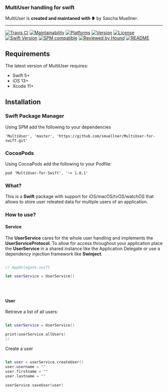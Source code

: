 ### MultiUser handling for swift

MultiUser is **created and maintaned with ❥** by Sascha Muellner.

---

[![Travis CI](https://travis-ci.org/smuellner/MultiUser-for-swift.svg?branch=master)](https://travis-ci.org/smuellner/MultiUser-for-swift)
[![Maintainability](https://api.codeclimate.com/v1/badges/960d3ef98a6e144689c5/maintainability)](https://codeclimate.com/github/smuellner/MultiUser-for-swift/maintainability)
[![Platforms](https://img.shields.io/badge/platform-iOS%20%7C%20macOS%20%7C%20tvOS%20%7C%20watchOS%20%7C%20Linux-lightgrey.svg)](https://smuellner.github.io/MultiUser-for-swift)
[![Version](https://img.shields.io/cocoapods/v/MultiUser-for-swift.svg?style=flat)](https://github.com/smuellner/MultiUser-for-swift/releases/latest)
[![License](https://img.shields.io/cocoapods/l/MultiUser-for-swift-for-swift.svg?style=flat)](http://cocoapods.org/pods/MultiUser-for-swift)
[![Swift Version](https://img.shields.io/badge/swift-5.1-orange.svg?style=flat)](https://developer.apple.com/swift)
[![SPM compatible](https://img.shields.io/badge/SPM-compatible-orange.svg?style=flat)](https://github.com/apple/swift-package-manager)
[![Reviewed by Hound](https://img.shields.io/badge/Reviewed_by-Hound-8E64B0.svg)](https://houndci.com)
[![README](https://img.shields.io/badge/-README-lightgrey)](https://smuellner.github.io/MultiUser-for-Swift)


## Requirements

The latest version of MultiUser requires:

- Swift 5+
- iOS 13+
- Xcode 11+

## Installation

### Swift Package Manager
Using SPM add the following to your dependencies

``` 'MultiUser', 'master', 'https://github.com/smuellner/MultiUser-for-swift.git' ```

### CocoaPods
Using CocoaPods add the following to your Podfile:

```pod 'MultiUser-for-Swift', '~> 1.0.1'```

### What?
This is a **Swift** package with support for iOS/macOS/tvOS/watchOS that allows to store user releated data for multiple users of an application.

### How to use?

#### Service

The **UserService** cares for the whole user handling and implements the **UserServiceProtocol**.
To allow for access throughout your application place the **UserService** in a shared instance like the Application Delegate or use a dependency injection framework like **Swinject**.

```swift

// AppDelegate.swift

let userService = UserService()





```


#### User

Retrieve a list of all users:

```swift

let userService = UserService()

print(userService.allUsers)
//

```


Create a user

```swift

let user = userService.createUser()
user.username = ""
user.firstname = ""
user.lastname = ""

userService.saveUser(user)

```
